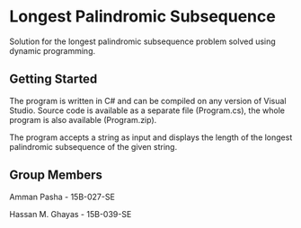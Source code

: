 # Longest Palindromic Subsequence

Solution for the longest palindromic subsequence problem solved using dynamic programming. 


## Getting Started

The program is written in C# and can be compiled on any version of Visual Studio. Source code is available as a separate file (Program.cs), the whole program is also available (Program.zip).

The program accepts a string as input and displays the length of the longest palindromic subsequence of the given string.


## Group Members

Amman Pasha - 15B-027-SE

Hassan M. Ghayas - 15B-039-SE

